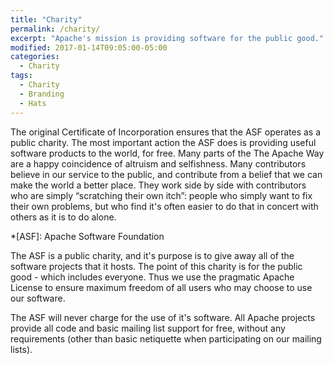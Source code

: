 ```yaml
---
title: "Charity"
permalink: /charity/
excerpt: "Apache's mission is providing software for the public good."
modified: 2017-01-14T09:05:00-05:00
categories:
  - Charity
tags:
  - Charity
  - Branding
  - Hats
---
```


The original Certificate of Incorporation ensures that the ASF operates as a public charity. The most important action the ASF does is providing useful software products to the world, for free. Many parts of the The Apache Way are a happy coincidence of altruism and selfishness. Many contributors believe in our service to the public, and contribute from a belief that we can make the world a better place. They work side by side with contributors who are simply “scratching their own itch”: people who simply want to fix their own problems, but who find it's often easier to do that in concert with others as it is to do alone.

*[ASF]: Apache Software Foundation

The ASF is a public charity, and it's purpose is to give away all of the software projects that it hosts. The point of this charity is for the public good - which includes everyone. Thus we use the pragmatic Apache License to ensure maximum freedom of all users who may choose to use our software.

The ASF will never charge for the use of it's software. All Apache projects provide all code and basic mailing list support for free, without any requirements (other than basic netiquette when participating on our mailing lists).
